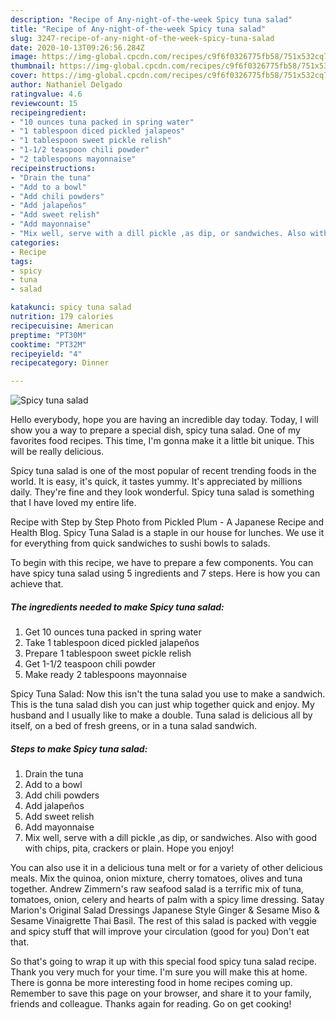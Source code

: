```yaml
---
description: "Recipe of Any-night-of-the-week Spicy tuna salad"
title: "Recipe of Any-night-of-the-week Spicy tuna salad"
slug: 3247-recipe-of-any-night-of-the-week-spicy-tuna-salad
date: 2020-10-13T09:26:56.284Z
image: https://img-global.cpcdn.com/recipes/c9f6f0326775fb58/751x532cq70/spicy-tuna-salad-recipe-main-photo.jpg
thumbnail: https://img-global.cpcdn.com/recipes/c9f6f0326775fb58/751x532cq70/spicy-tuna-salad-recipe-main-photo.jpg
cover: https://img-global.cpcdn.com/recipes/c9f6f0326775fb58/751x532cq70/spicy-tuna-salad-recipe-main-photo.jpg
author: Nathaniel Delgado
ratingvalue: 4.6
reviewcount: 15
recipeingredient:
- "10 ounces tuna packed in spring water"
- "1 tablespoon diced pickled jalapeos"
- "1 tablespoon sweet pickle relish"
- "1-1/2 teaspoon chili powder"
- "2 tablespoons mayonnaise"
recipeinstructions:
- "Drain the tuna"
- "Add to a bowl"
- "Add chili powders"
- "Add jalapeños"
- "Add sweet relish"
- "Add mayonnaise"
- "Mix well, serve with a dill pickle ,as dip, or sandwiches. Also with good with chips, pita, crackers or plain. Hope you enjoy!"
categories:
- Recipe
tags:
- spicy
- tuna
- salad

katakunci: spicy tuna salad 
nutrition: 179 calories
recipecuisine: American
preptime: "PT30M"
cooktime: "PT32M"
recipeyield: "4"
recipecategory: Dinner

---
```



![Spicy tuna salad](https://img-global.cpcdn.com/recipes/c9f6f0326775fb58/751x532cq70/spicy-tuna-salad-recipe-main-photo.jpg)

Hello everybody, hope you are having an incredible day today. Today, I will show you a way to prepare a special dish, spicy tuna salad. One of my favorites food recipes. This time, I'm gonna make it a little bit unique. This will be really delicious.

Spicy tuna salad is one of the most popular of recent trending foods in the world. It is easy, it's quick, it tastes yummy. It's appreciated by millions daily. They're fine and they look wonderful. Spicy tuna salad is something that I have loved my entire life.

Recipe with Step by Step Photo from Pickled Plum - A Japanese Recipe and Health Blog. Spicy Tuna Salad is a staple in our house for lunches. We use it for everything from quick sandwiches to sushi bowls to salads.


To begin with this recipe, we have to prepare a few components. You can have spicy tuna salad using 5 ingredients and 7 steps. Here is how you can achieve that.

<!--inarticleads1-->

##### The ingredients needed to make Spicy tuna salad:

1. Get 10 ounces tuna packed in spring water
1. Take 1 tablespoon diced pickled jalapeños
1. Prepare 1 tablespoon sweet pickle relish
1. Get 1-1/2 teaspoon chili powder
1. Make ready 2 tablespoons mayonnaise


Spicy Tuna Salad: Now this isn&#39;t the tuna salad you use to make a sandwich. This is the tuna salad dish you can just whip together quick and enjoy. My husband and I usually like to make a double. Tuna salad is delicious all by itself, on a bed of fresh greens, or in a tuna salad sandwich. 

<!--inarticleads2-->

##### Steps to make Spicy tuna salad:

1. Drain the tuna
1. Add to a bowl
1. Add chili powders
1. Add jalapeños
1. Add sweet relish
1. Add mayonnaise
1. Mix well, serve with a dill pickle ,as dip, or sandwiches. Also with good with chips, pita, crackers or plain. Hope you enjoy!


You can also use it in a delicious tuna melt or for a variety of other delicious meals. Mix the quinoa, onion mixture, cherry tomatoes, olives and tuna together. Andrew Zimmern&#39;s raw seafood salad is a terrific mix of tuna, tomatoes, onion, celery and hearts of palm with a spicy lime dressing. Satay Marion&#39;s Original Salad Dressings Japanese Style Ginger &amp; Sesame Miso &amp; Sesame Vinaigrette Thai Basil. The rest of this salad is packed with veggie and spicy stuff that will improve your circulation (good for you) Don&#39;t eat that. 

So that's going to wrap it up with this special food spicy tuna salad recipe. Thank you very much for your time. I'm sure you will make this at home. There is gonna be more interesting food in home recipes coming up. Remember to save this page on your browser, and share it to your family, friends and colleague. Thanks again for reading. Go on get cooking!
